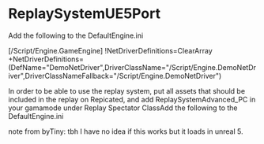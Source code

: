 # ReplaySystemUE5Port
 
Add the following to the DefaultEngine.ini

[/Script/Engine.GameEngine]
!NetDriverDefinitions=ClearArray
+NetDriverDefinitions=(DefName="DemoNetDriver",DriverClassName="/Script/Engine.DemoNetDriver",DriverClassNameFallback="/Script/Engine.DemoNetDriver")

In order to be able to use the replay system, put all assets that should be included in the replay on Repicated, 
and add ReplaySystemAdvanced_PC in your gamamode under Replay Spectator ClassAdd the following to the DefaultEngine.ini

note from byTiny: tbh I have no idea if this works but it loads in unreal 5.
